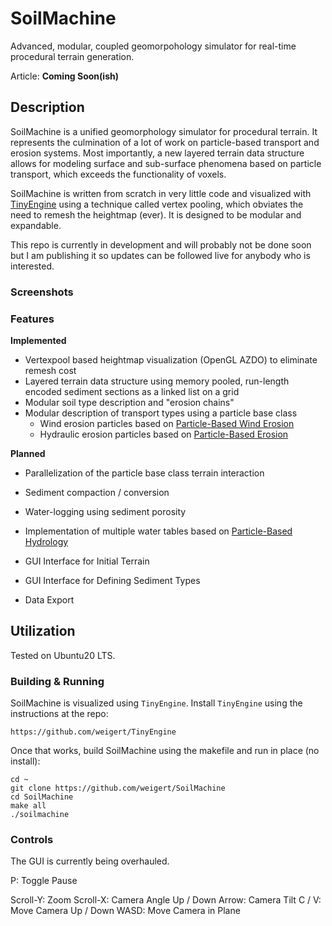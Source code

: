 # SoilMachine

Advanced, modular, coupled geomorpohology simulator for real-time procedural terrain generation.

Article: **Coming Soon(ish)**

## Description

SoilMachine is a unified geomorphology simulator for procedural terrain. It represents the culmination of a lot of work on particle-based transport and erosion systems. Most importantly, a new layered terrain data structure allows for modeling surface and sub-surface phenomena based on particle transport, which exceeds the functionality of voxels.

SoilMachine is written from scratch in very little code and visualized with [TinyEngine](https://github.com/weigert/TinyEngine) using a technique called vertex pooling, which obviates the need to remesh the heightmap (ever). It is designed to be modular and expandable.

This repo is currently in development and will probably not be done soon but I am publishing it so updates can be followed live for anybody who is interested.

### Screenshots



### Features

**Implemented**

- Vertexpool based heightmap visualization (OpenGL AZDO) to eliminate remesh cost
- Layered terrain data structure using memory pooled, run-length encoded sediment sections as a linked list on a grid
- Modular soil type description and "erosion chains"
- Modular description of transport types using a particle base class
  - Wind erosion particles based on [Particle-Based Wind Erosion](https://github.com/weigert/SimpleWindErosion)
  - Hydraulic erosion particles based on [Particle-Based Erosion](https://github.com/weigert/SimpleErosion)

**Planned**

- Parallelization of the particle base class terrain interaction
- Sediment compaction / conversion
- Water-logging using sediment porosity
- Implementation of multiple water tables based on [Particle-Based Hydrology](https://github.com/weigert/SimpleHydrology)

- GUI Interface for Initial Terrain
- GUI Interface for Defining Sediment Types
- Data Export

## Utilization

Tested on Ubuntu20 LTS.

### Building & Running

SoilMachine is visualized using `TinyEngine`. Install `TinyEngine` using the instructions at the repo:

    https://github.com/weigert/TinyEngine
    
Once that works, build SoilMachine using the makefile and run in place (no install):

    cd ~
    git clone https://github.com/weigert/SoilMachine
    cd SoilMachine
    make all
    ./soilmachine

### Controls

The GUI is currently being overhauled.

  P: Toggle Pause
  
  Scroll-Y: Zoom
  Scroll-X: Camera Angle
  Up / Down Arrow: Camera Tilt
  C / V: Move Camera Up / Down
  WASD: Move Camera in Plane
